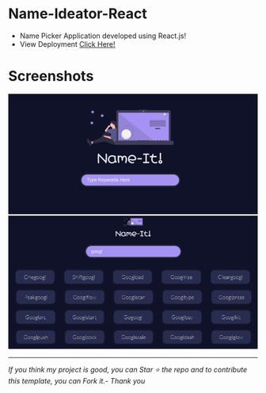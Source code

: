 # Name-Ideator-React

- Name Picker Application developed using React.js!
- View Deployment <a href="https://premapk.github.io/Name-Ideator-React/" target="_blank" alt="Deployment Link">Click Here!</a>

# Screenshots

<img src="https://raw.githubusercontent.com/PremApk/Name-Ideator-React/main/Name-It%20MainScreen.jpg" alt="MainScreen">
<img src="https://raw.githubusercontent.com/PremApk/Name-Ideator-React/main/Name-It%20ResultScreen.jpg" alt="MainScreen">

---
*If you think my project is good, you can Star ⭐ the repo and to contribute this template, you can Fork it.- Thank you*
